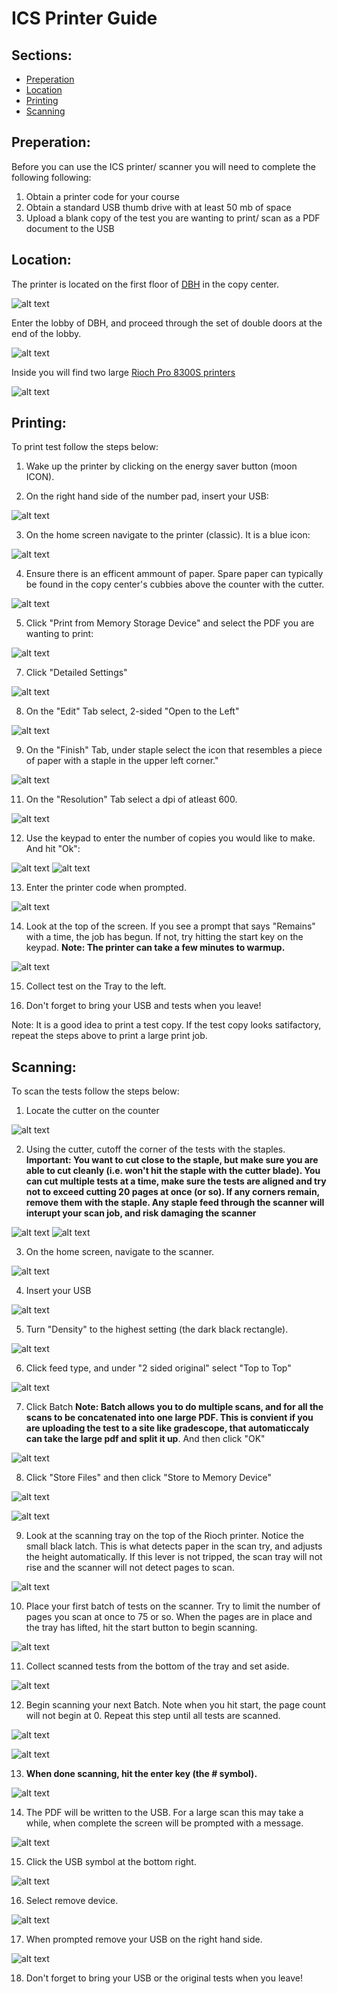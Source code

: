 # ICS Printer Guide

## Sections:
* [Preperation](https://github.com/cora-schallock/ta-guide/blob/main/printer/printer.md#preperation)
* [Location](https://github.com/cora-schallock/ta-guide/blob/main/printer/printer.md#location)
* [Printing](https://github.com/cora-schallock/ta-guide/blob/main/printer/printer.md#printing)
* [Scanning](https://github.com/cora-schallock/ta-guide/blob/main/printer/printer.md#scanning)

## Preperation:
Before you can use the ICS printer/ scanner you will need to complete the following following:
1) Obtain a printer code for your course
2) Obtain a standard USB thumb drive with at least 50 mb of space
3) Upload a blank copy of the test you are wanting to print/ scan as a PDF document to the USB

## Location:
The printer is located on the first floor of [DBH](https://classrooms.uci.edu/classrooms/dbh/) in the copy center.

![alt text](https://github.com/cora-schallock/ta-guide/blob/main/printer/images/1_location.JPEG)
 
 Enter the lobby of DBH, and proceed through the set of double doors at the end of the lobby.
 
 ![alt text](https://github.com/cora-schallock/ta-guide/blob/main/printer/images/2_doors.JPEG)
 
 Inside you will find two large [Rioch Pro 8300S printers](https://www.ricoh-usa.com/en/products/pl/equipment/commercial-industrial-printing/cutsheet)
 
![alt text](https://github.com/cora-schallock/ta-guide/blob/main/printer/images/3_printers.JPEG)
  
  ## Printing:
  To print test follow the steps below:
  1) Wake up the printer by clicking on the energy saver button (moon ICON).

  2) On the right hand side of the number pad, insert your USB:

![alt text](https://github.com/cora-schallock/ta-guide/blob/main/printer/images/5_usb.JPEG)

3) On the home screen navigate to the printer (classic). It is a blue icon:

![alt text](https://github.com/cora-schallock/ta-guide/blob/main/printer/images/4_home_screen.JPEG)

4) Ensure there is an efficent ammount of paper. Spare paper can typically be found in the copy center's cubbies above the counter with the cutter.

![alt text](https://github.com/cora-schallock/ta-guide/blob/main/printer/images/6_print_step_1.JPEG)

5) Click "Print from Memory Storage Device" and select the PDF you are wanting to print:

![alt text](https://github.com/cora-schallock/ta-guide/blob/main/printer/images/7_print_step_2.JPEG)

7) Click "Detailed Settings"

![alt text](https://github.com/cora-schallock/ta-guide/blob/main/printer/images/8_print_step_3.JPEG)

8) On the "Edit" Tab select, 2-sided "Open to the Left"

![alt text](https://github.com/cora-schallock/ta-guide/blob/main/printer/images/9_print_step_4.JPEG)

9) On the "Finish" Tab, under staple select the icon that resembles a piece of paper with a staple in the upper left corner."

![alt text](https://github.com/cora-schallock/ta-guide/blob/main/printer/images/10_print_step_5.JPEG)

11) On the "Resolution" Tab select a dpi of atleast 600.

![alt text](https://github.com/cora-schallock/ta-guide/blob/main/printer/images/11_print_step_6.JPEG)

12) Use the keypad to enter the number of copies you would like to make. And hit "Ok":

![alt text](https://github.com/cora-schallock/ta-guide/blob/main/printer/images/12_print_step_7.JPEG)
![alt text](https://github.com/cora-schallock/ta-guide/blob/main/printer/images/13_print_step_8.JPEG)

13) Enter the printer code when prompted.

![alt text](https://github.com/cora-schallock/ta-guide/blob/main/printer/images/14_code.JPEG)

14) Look at the top of the screen. If you see a prompt that says "Remains" with a time, the job has begun. If not, try hitting the start key on the keypad. **Note: The printer can take a few minutes to warmup.**

![alt text](https://github.com/cora-schallock/ta-guide/blob/main/printer/images/15_warmup.JPEG)

15) Collect test on the Tray to the left.

16) Don't forget to bring your USB and tests when you leave!

Note: It is a good idea to print a test copy. If the test copy looks satifactory, repeat the steps above to print a large print job.
  
  ## Scanning:
  To scan the tests follow the steps below:
  1) Locate the cutter on the counter
  
 ![alt text](https://github.com/cora-schallock/ta-guide/blob/main/printer/images/16_cut.JPEG)
  
  2) Using the cutter, cutoff the corner of the tests with the staples. **Important: You want to cut close to the staple, but make sure you are able to cut cleanly (i.e. won't hit the staple with the cutter blade). You can cut multiple tests at a time, make sure the tests are aligned and try not to exceed cutting 20 pages at once (or so). If any corners remain, remove them with the staple. Any staple feed through the scanner will interupt your scan job, and risk damaging the scanner**

 ![alt text](https://github.com/cora-schallock/ta-guide/blob/main/printer/images/17_cutter.JPEG)
 ![alt text](https://github.com/cora-schallock/ta-guide/blob/main/printer/images/18_cut_results.JPEG)
  
  3) On the home screen, navigate to the scanner.

 ![alt text](https://github.com/cora-schallock/ta-guide/blob/main/printer/images/19_home_screen.JPEG)
  
  4) Insert your USB

  ![alt text](https://github.com/cora-schallock/ta-guide/blob/main/printer/images/20_usb.JPEG)
  
 5) Turn "Density" to the highest setting (the dark black rectangle).

  ![alt text](https://github.com/cora-schallock/ta-guide/blob/main/printer/images/21_scan_step_1.JPEG)
  
  6) Click feed type, and under "2 sided original" select "Top to Top"

![alt text](https://github.com/cora-schallock/ta-guide/blob/main/printer/images/22_scan_step_2.JPEG)
  
  7) Click Batch **Note: Batch allows you to do multiple scans, and for all the scans to be concatenated into one large PDF. This is convient if you are uploading the test to a site like gradescope, that automaticcaly can take the large pdf and split it up**. And then click "OK"

  ![alt text](https://github.com/cora-schallock/ta-guide/blob/main/printer/images/23_scan_step_3.JPEG)
  
  
 8) Click "Store Files" and then click "Store to Memory Device"
 
   ![alt text](https://github.com/cora-schallock/ta-guide/blob/main/printer/images/24_scan_step_4.JPEG)
   
   ![alt text](https://github.com/cora-schallock/ta-guide/blob/main/printer/images/24_scan_step_5.JPEG)
 
 
  9) Look at the scanning tray on the top of the Rioch printer. Notice the small black latch. This is what detects paper in the scan try, and adjusts the height automatically. If this lever is not tripped, the scan tray will not rise and the scanner will not detect pages to scan.

  ![alt text](https://github.com/cora-schallock/ta-guide/blob/main/printer/images/latch.JPEG)


 10) Place your first batch of tests on the scanner. Try to limit the number of pages you scan at once to 75 or so. When the pages are in place and the tray has lifted, hit the start button to begin scanning.

![alt text](https://github.com/cora-schallock/ta-guide/blob/main/printer/images/26_scanning.JPEG)

11) Collect scanned tests from the bottom of the tray and set aside.

![alt text](https://github.com/cora-schallock/ta-guide/blob/main/printer/images/27_scanning.JPEG)

12) Begin scanning your next Batch. Note when you hit start, the page count will not begin at 0. Repeat this step until all tests are scanned.

![alt text](https://github.com/cora-schallock/ta-guide/blob/main/printer/images/28_scanning.JPEG)

![alt text](https://github.com/cora-schallock/ta-guide/blob/main/printer/images/29_scanning.JPEG)

13) **When done scanning, hit the enter key (the # symbol).**

![alt text](https://github.com/cora-schallock/ta-guide/blob/main/printer/images/30_scanning.JPEG)

14) The PDF will be written to the USB. For a large scan this may take a while, when complete the screen will be prompted with a message.

![alt text](https://github.com/cora-schallock/ta-guide/blob/main/printer/images/31_scanning.JPEG)

15) Click the USB symbol at the bottom right.

![alt text](https://github.com/cora-schallock/ta-guide/blob/main/printer/images/32_remove_usb.JPEG)

16) Select remove device.

![alt text](https://github.com/cora-schallock/ta-guide/blob/main/printer/images/33_remove_usb.JPEG)

17) When prompted remove your USB on the right hand side.

![alt text](https://github.com/cora-schallock/ta-guide/blob/main/printer/images/34_remove_usb_2.JPEG)

18) Don't forget to bring your USB or the original tests when you leave!


